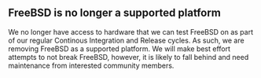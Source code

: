 ## FreeBSD is no longer a supported platform

We no longer have access to hardware that we can test FreeBSD on as part of our regular Continous Integration and Release cycles. As such, we are removing FreeBSD as a supported platform. We will make best effort attempts to not break FreeBSD, however, it is likely to fall behind and need maintenance from interested community members.


